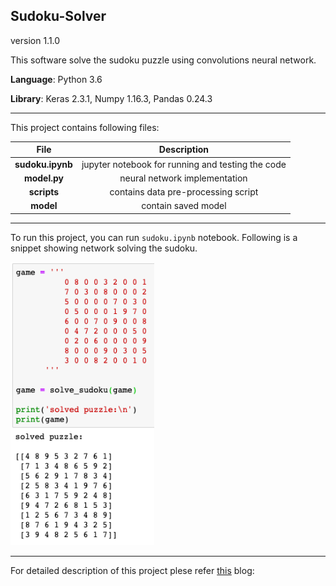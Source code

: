 ## Sudoku-Solver
version 1.1.0

This software solve the sudoku puzzle using convolutions neural network.

**Language**: Python 3.6

**Library**: Keras 2.3.1, Numpy 1.16.3, Pandas 0.24.3

---

This project contains following files:


| File      | Description |
| :-----------: | :-----------: |
| **sudoku.ipynb** | jupyter notebook for running and testing the code |
| **model.py**   | neural network implementation |
| **scripts**      | contains data pre-processing script |
| **model** | contain saved model |

---

To run this project, you can run `sudoku.ipynb` notebook. Following is a snippet showing network solving the sudoku.

<img src=result/result.png width="230">

---

For detailed description of this project plese refer [this](https://towardsdatascience.com/solving-sudoku-with-convolution-neural-network-keras-655ba4be3b11) blog:


